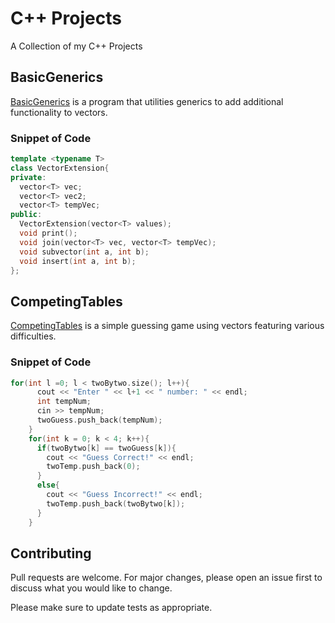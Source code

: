# C++ Projects

A Collection of my C++ Projects

## BasicGenerics

[BasicGenerics](https://github.com/Shivar-J/Cpp-Projects/tree/BasicGenerics) is a program that utilities generics to add additional functionality to vectors.

### Snippet of Code
```cpp
template <typename T>
class VectorExtension{
private:
  vector<T> vec;
  vector<T> vec2;
  vector<T> tempVec;
public:
  VectorExtension(vector<T> values);
  void print();
  void join(vector<T> vec, vector<T> tempVec);
  void subvector(int a, int b);
  void insert(int a, int b);
};
```

## CompetingTables 

[CompetingTables](https://github.com/Shivar-J/Cpp-Projects/tree/CompetingTables) is a simple guessing game using vectors featuring various difficulties.


### Snippet of Code
```cpp
for(int l =0; l < twoBytwo.size(); l++){
      cout << "Enter " << l+1 << " number: " << endl;
      int tempNum;
      cin >> tempNum;
      twoGuess.push_back(tempNum);
    }
    for(int k = 0; k < 4; k++){
      if(twoBytwo[k] == twoGuess[k]){
        cout << "Guess Correct!" << endl;
        twoTemp.push_back(0);
      }
      else{
        cout << "Guess Incorrect!" << endl;
        twoTemp.push_back(twoBytwo[k]);
      }
    }
```

## Contributing
Pull requests are welcome. For major changes, please open an issue first to discuss what you would like to change.

Please make sure to update tests as appropriate.
